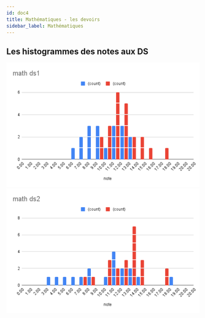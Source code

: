 ```yaml
---
id: doc4
title: Mathématiques - les devoirs
sidebar_label: Mathématiques
---
```


## Les histogrammes des notes aux DS

![chart_ds1](./chart_ds1.png)
![chart_ds2](./chart_ds2.png)

